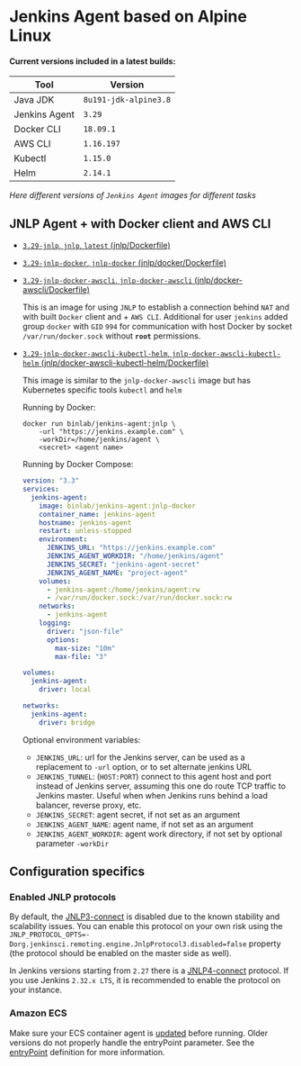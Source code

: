 # Jenkins Agent based on Alpine Linux

#### Current versions included in a latest builds:

| Tool          | Version               |
|---------------|-----------------------|
| Java JDK      | `8u191-jdk-alpine3.8` |
| Jenkins Agent | `3.29`                |
| Docker CLI    | `18.09.1`             |
| AWS CLI       | `1.16.197`            |
| Kubectl       | `1.15.0`              |
| Helm          | `2.14.1`              |

_Here different versions of `Jenkins Agent` images for different tasks_

##  JNLP Agent + with Docker client and AWS CLI

* [`3.29-jnlp`, `jnlp`, `latest` \(jnlp/Dockerfile\)](https://github.com/binlab/docker-jenkins-agent/blob/master/jnlp/Dockerfile)

* [`3.29-jnlp-docker`, `jnlp-docker` \(jnlp/docker/Dockerfile\)](https://github.com/binlab/docker-jenkins-agent/blob/master/jnlp/docker/Dockerfile)

* [`3.29-jnlp-docker-awscli`, `jnlp-docker-awscli` \(jnlp/docker-awscli/Dockerfile\)](https://github.com/binlab/docker-jenkins-agent/blob/master/jnlp/docker-awscli/Dockerfile)

    This is an image for using `JNLP` to establish a connection behind `NAT` and with built `Docker` client and + `AWS CLI`. Additional for user `jenkins` added group `docker` with `GID` `994` for communication with host Docker by socket `/var/run/docker.sock` without __`root`__ permissions.

* [`3.29-jnlp-docker-awscli-kubectl-helm`, `jnlp-docker-awscli-kubectl-helm` \(jnlp/docker-awscli-kubectl-helm/Dockerfile\)](https://github.com/binlab/docker-jenkins-agent/blob/master/jnlp/docker-awscli-kubectl-helm/Dockerfile)

    This image is similar to the `jnlp-docker-awscli` image but has Kubernetes specific tools `kubectl` and `helm`

    Running by Docker:
    
    ```shell
    docker run binlab/jenkins-agent:jnlp \
        -url "https://jenkins.example.com" \
        -workDir=/home/jenkins/agent \
        <secret> <agent name>
    ```

    Running by Docker Compose:

    ```yaml
    version: "3.3"
    services:
      jenkins-agent:
        image: binlab/jenkins-agent:jnlp-docker
        container_name: jenkins-agent
        hostname: jenkins-agent
        restart: unless-stopped
        environment:
          JENKINS_URL: "https://jenkins.example.com"
          JENKINS_AGENT_WORKDIR: "/home/jenkins/agent"
          JENKINS_SECRET: "jenkins-agent-secret" 
          JENKINS_AGENT_NAME: "project-agent" 
        volumes:
          - jenkins-agent:/home/jenkins/agent:rw
          - /var/run/docker.sock:/var/run/docker.sock:rw
        networks:
          - jenkins-agent
        logging:
          driver: "json-file"
          options:
            max-size: "10m"
            max-file: "3"

    volumes:
      jenkins-agent:
        driver: local

    networks:
      jenkins-agent:
        driver: bridge
    ```

    Optional environment variables:

    * `JENKINS_URL`: url for the Jenkins server, can be used as a replacement to `-url` option, or to set alternate jenkins URL
    * `JENKINS_TUNNEL`: (`HOST:PORT`) connect to this agent host and port instead of Jenkins server, assuming this one do route TCP traffic to Jenkins master. Useful when when Jenkins runs behind a load balancer, reverse proxy, etc.
    * `JENKINS_SECRET`: agent secret, if not set as an argument
    * `JENKINS_AGENT_NAME`: agent name, if not set as an argument
    * `JENKINS_AGENT_WORKDIR`: agent work directory, if not set by optional parameter `-workDir`

## Configuration specifics

### Enabled JNLP protocols

By default, the [JNLP3-connect](https://github.com/jenkinsci/remoting/blob/master/docs/protocols.md#jnlp3-connect) is disabled due to the known stability and scalability issues.
You can enable this protocol on your own risk using the 
`JNLP_PROTOCOL_OPTS=-Dorg.jenkinsci.remoting.engine.JnlpProtocol3.disabled=false` property (the protocol should be enabled on the master side as well).

In Jenkins versions starting from `2.27` there is a [JNLP4-connect](https://github.com/jenkinsci/remoting/blob/master/docs/protocols.md#jnlp4-connect) protocol. 
If you use Jenkins `2.32.x LTS`, it is recommended to enable the protocol on your instance.

### Amazon ECS

Make sure your ECS container agent is [updated](http://docs.aws.amazon.com/AmazonECS/latest/developerguide/ecs-agent-update.html) before running. Older versions do not properly handle the entryPoint parameter. See the [entryPoint](http://docs.aws.amazon.com/AmazonECS/latest/developerguide/task_definition_parameters.html#container_definitions) definition for more information.
